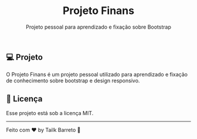 <h1 align="center"> Projeto Finans </h1>

<p align="center">
Projeto pessoal para aprendizado e fixação sobre Bootstrap
</p>

<br>

## 💻 Projeto

O Projeto Finans é um projeto pessoal utilizado para aprendizado e fixação de conhecimento sobre bootstrap e design responsivo.

## :memo: Licença

Esse projeto está sob a licença MIT.

---

Feito com ♥ by Tailk Barreto :wave:
